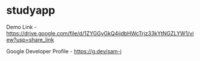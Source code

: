 # studyapp

Demo Link  -  https://drive.google.com/file/d/1ZYGGyGkQ4ijdbHWcTrjz33kYtNGZLYW1/view?usp=share_link

Google Developer Profile -  https://g.dev/sam-j
